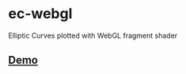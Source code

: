 # ec-webgl
Elliptic Curves plotted with WebGL fragment shader
## [Demo](https://robinlinus.github.io/ec-webgl/)
